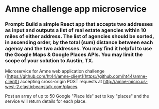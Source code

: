 # Amne challenge app microservice

### Prompt: Build a simple React app that accepts two addresses as input and outputs a list of real estate agencies within 10 miles of either address. The list of agencies should be sorted, in ascending order, by the total (sum) distance between each agency and the two addresses. You may find it helpful to use the Google Maps & Google Places APIs. You may limit the scope of your solution to Austin, TX.

Microservice for Amne web application challenge ([https://github.com/ht44/amne-client](https://github.com/ht44/amne-client)) accepting cross-origin POST requests at http://amne-micro.us-west-2.elasticbeanstalk.com/places.

Post an array of up to 50 Google "Place Ids" set to key "places" and the service will return details for each place.
